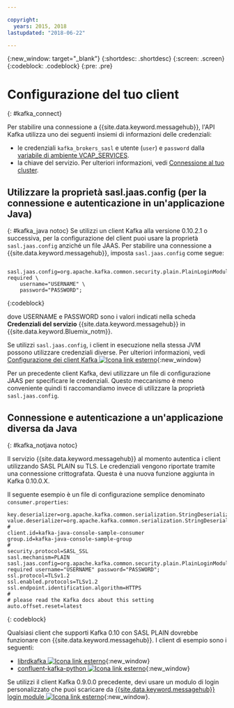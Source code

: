 ```yaml
---

copyright:
  years: 2015, 2018
lastupdated: "2018-06-22"

---
```


{:new_window: target="_blank"}
{:shortdesc: .shortdesc}
{:screen: .screen}
{:codeblock: .codeblock}
{:pre: .pre}

# Configurazione del tuo client
{: #kafka_connect}


Per stabilire una connessione a {{site.data.keyword.messagehub}}, l'API Kafka utilizza uno dei seguenti insiemi di informazioni delle credenziali: 
* le credenziali <code>kafka_brokers_sasl</code> e utente (<code>user</code>) e <code>password</code> dalla [variabile di ambiente VCAP_SERVICES](/docs/services/EventStreams/eventstreams127.html#vcap).
* la chiave del servizio. Per ulteriori informazioni, vedi [Connessione al tuo cluster](/docs/services/EventStreams/eventstreams127.html#enterprise_connect).


<!--17/10/17 - Karen: following info duplicated at messagehub104 -->
## Utilizzare la proprietà sasl.jaas.config (per la connessione e autenticazione in un'applicazione Java)
{: #kafka_java notoc}
Se utilizzi un client Kafka alla versione 0.10.2.1 o successiva, per la configurazione del client puoi usare la proprietà <code>sasl.jaas.config</code> anziché un file JAAS. Per stabilire una connessione a {{site.data.keyword.messagehub}}, imposta <code>sasl.jaas.config</code> come segue:
<pre>
<code>    sasl.jaas.config=org.apache.kafka.common.security.plain.PlainLoginModule required \
    username="USERNAME" \
    password="PASSWORD";</code>
</pre>
{:codeblock}

dove USERNAME e PASSWORD sono i valori indicati nella scheda **Credenziali del servizio** {{site.data.keyword.messagehub}} in {{site.data.keyword.Bluemix_notm}}.

Se utilizzi <code>sasl.jaas.config</code>, i client in esecuzione nella stessa JVM possono utilizzare credenziali diverse. Per ulteriori informazioni, vedi
[Configurazione dei client Kafka ![Icona link esterno](../../icons/launch-glyph.svg "Icona link esterno")](http://kafka.apache.org/documentation/#security_sasl_plain_clientconfig){:new_window}

Per un precedente client Kafka, devi utilizzare un file di configurazione JAAS per specificare le credenziali. Questo meccanismo è meno conveniente quindi ti raccomandiamo invece di utilizzare la proprietà <code>sasl.jaas.config</code>.
## Connessione e autenticazione a un'applicazione diversa da Java
{: #kafka_notjava notoc}

Il servizio {{site.data.keyword.messagehub}} al momento
autentica i client utilizzando SASL PLAIN su TLS. Le credenziali vengono riportate tramite una connessione crittografata.
Questa è una nuova funzione aggiunta in Kafka 0.10.0.X. 

Il seguente esempio è un file di configurazione semplice denominato <code>consumer.properties</code>:

```
key.deserializer=org.apache.kafka.common.serialization.StringDeserializer
value.deserializer=org.apache.kafka.common.serialization.StringDeserializer
#
client.id=kafka-java-console-sample-consumer
group.id=kafka-java-console-sample-group
#
security.protocol=SASL_SSL
sasl.mechanism=PLAIN
sasl.jaas.config=org.apache.kafka.common.security.plain.PlainLoginModule required username="USERNAME" password="PASSWORD";
ssl.protocol=TLSv1.2
ssl.enabled.protocols=TLSv1.2
ssl.endpoint.identification.algorithm=HTTPS
#
# please read the Kafka docs about this setting
auto.offset.reset=latest
```
{: codeblock}

Qualsiasi client che supporti Kafka 0.10 con SASL PLAIN
dovrebbe funzionare con {{site.data.keyword.messagehub}}. I client di esempio sono i seguenti:

* [librdkafka ![Icona link esterno](../../icons/launch-glyph.svg "Icona link esterno")](https://github.com/edenhill/librdkafka/){:new_window} 
* [confluent-kafka-python ![Icona link esterno](../../icons/launch-glyph.svg "Icona link esterno")](https://github.com/confluentinc/confluent-kafka-python){:new_window} 

Se utilizzi il client Kafka 0.9.0.0 precedente, devi usare un modulo di login personalizzato che puoi
scaricare da [{{site.data.keyword.messagehub}} login module ![Icona link esterno](../../icons/launch-glyph.svg "Icona link esterno")](https://github.com/ibm-messaging/event-streams-samples/tree/master/kafka-0.9/message-hub-login-library/messagehub.login-1.0.0.jar){:new_window}. 

